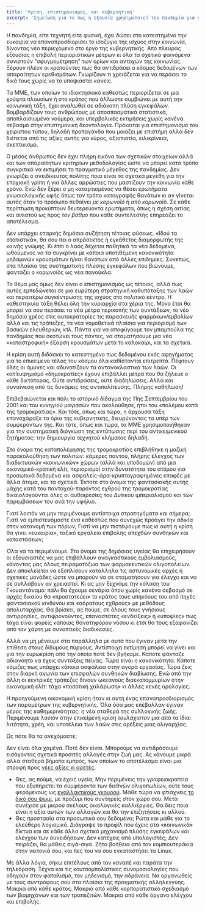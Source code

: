 ```yaml
---
title: 'Κρίση, επιστημονισμός, και κυβερνητική'
excerpt: 'Σημείωση για το πως η εξουσία χρησιμοποιεί την πανδημία για επιβολή καταστάσεων.'
---
```


Η πανδημία, είτε τεχνητή είτε φυσική, έχει δώσει στο κατεστημένο την
ευκαιρία να επαναπροσδιορίσει το ισοζύγιο της ισχύος στην κοινωνία,
δίνοντας νέο περιεχόμενο στο έργο της κυβερνητικής.  Από πλευράς
εξουσίας η επιβολή περιοριστικών μέτρων κι όλα τα σχετικά φαινόμενα
συνιστούν "σφυγμομέτρηση" των ορίων και αντοχών της κοινωνίας.  Ξέρουν
πλέον οι κρατούντες πως θα αντιδράσει ο κόσμος δεδομένων των απαραίτητων
ερεθισμάτων.  Γνωρίζουν τι χρειάζεται για να περάσει το δικό τους χωρίς
να το υποψιαστεί κανείς.

Τα ΜΜΕ, των οποίων το ιδιοκτησιακό καθεστώς περιορίζεται σε μια χούφτα
πλουσίων ή στο κράτος που άλλωστε συμβιώνει με αυτή την κοινωνική τάξη,
έχει αναλωθεί σε αδιάκοπη πλύση εγκεφάλων.  Βομβαρδίζουν τους ανθρώπους
με αποσπασματικά στατιστικά, αποπλαισιωμένα νούμερα, και υπερβολικές
εκτιμήσεις χωρίς κανένα σεβασμό στην επιστημονική δεοντολογία.
Πρόκειται για _επιστημονισμό_ του χειρίστου τύπου, δηλαδή προπαγάνδα που
μοιάζει με επιστήμη αλλά δεν διέπεται από τις αξίες αυτής για κύρος,
αξιοπιστία, ειλικρίνεια, σκεπτικισμό.

Ο μέσος άνθρωπος δεν έχει πλήρη εικόνα των σχετικών στοιχείων αλλά και
των απαραίτητων κριτηρίων μεθοδολογίας ώστε να μπορεί κατά τρόπο
συγκριτικό να εκτιμήσει το πραγματικό μέγεθος της πανδημίας.  Δεν
γνωρίζει ο ανειδίκευτος πολίτης ποια είναι τα σχετικά μεγέθη για την
εποχιακή γρίπη ή για άλλες αρρώστιες που μαστίζουν την κοινωνία κάθε
χρόνο.  Ενώ δεν ξέρει ο μη καταρτισμένος να θέσει ερωτήματα
γνωσιολογικής υφής όπως τον τρόπο καταγραφής θανάτων κι αν γίνεται αυτός
όταν το πρόσωπο πεθαίνει _με κορωνοϊό_ ή _από κορωνοϊό_.  Σε κάθε
περίπτωση προκύπτουν δευτερεύοντα ερωτήματα, όπως η σχέση αιτίας και
αιτιατού ως προς _τον βαθμό_ που κάθε συντελεστής επηρεάζει το
αποτέλεσμα.

Δεν υπάρχει επαρκής δημόσια συζήτηση τέτοιας φύσεως.  «Ιδού τα
στατιστικά», θα σου πει ο απρόσεκτος ή εγκάθετος διαμορφωτής της κοινής
γνώμης.  Κι έτσι ο λαός δέχεται παθητικά τα νέα δεδομένα, ωθούμενος να
τα συγκρίνει με κάποια υποτιθέμενη κανονικότητα μηδαμινών κρουσμάτων
ή/και θανάτων από άλλες επιδημίες.  Συνεπώς, στα πλαίσια της
συστηματικής πλύσης εγκεφάλων που βιώνουμε, φαντάζει ο κορωνοϊός ως νέα
πανούκλα.

Το θέμα μας όμως δεν είναι ο επιστημονισμός ως τέτοιος, αλλά πως αυτός
εμπεδώνεται σε μια ευρύτερη στρατηγική καθυπόταξης των λαών και
περαιτέρω συγκέντρωσης της ισχύος στο πολιτικό κέντρο.  Η καθεστηκυία
τάξη θέλει όλη την κυριαρχία στα χέρια της.  Μόνο έτσι θα μπορεί να σου
περάσει τα νέα μέτρα περικοπής των συντάξεων, το νέο δημόσιο χρέος στις
αυτοκρατορίες τις παρασκευής φαρμάκων/εμβολίων αλλά και τις τράπεζες, τα
νέα νομοθετικά πλαίσια για περιορισμό των βασικών ελευθεριών, κτλ.
Πάντα για να αποφύγουμε τον μπαμπούλα της πανδημίας που σκοτώνει τους
πάντες, να σταματήσουμε μια νέα «καταστροφική» έξαρση κρουσμάτων μετά το
καλοκαίρι, και τα σχετικά.

Η κρίση αυτή διδάσκει το κατεστημένο πως δεδομένου ενός αφηγήματος για
το επικείμενο τέλος του κόσμου όλα καθίστανται επιτρεπτά.  Πέφτουν όλες
οι άμυνες και αδυνατίζουν τα αντανακλαστικά των λαών.  Οι κατ’ευφημισμό
«δημοκρατίες» έχουν επιβάλλει μέτρα που θα ζήλευε ο κάθε δικτάτορας.
Ούτε αντιδράσεις, ούτε διαδηλώσεις.  Αλλά και συναίνεση από τις δυνάμεις
της αντιπολίτευσης.  Πλήρης καθήλωση!

Επιβεβαιώνεται και πάλι το ιστορικό δίδαγμα της 11ης Σεπτεμβρίου του
2001 και του κυνηγιού μαγισσών που ακολούθησε, ήτοι του «πολέμου κατά
της τρομοκρατίας».  Και τότε, όπως και τώρα, η άρχουσα τάξη επαναχάραξε
τα όρια της κυβερνητικής, διευρύνοντας τα υπέρ των συμφερόντων της.  Και
τότε, όπως και τώρα, τα ΜΜΕ χρησιμοποιήθηκαν για την συστηματική
διόγκωση της εντύπωσης περί του αντικειμενικού ζητήματος: την δημιουργία
τεχνητού κλήματος δηλαδή.

Στο όνομα της καταπολέμησης της τρομοκρατίας επιβλήθηκε η μαζική
παρακολούθηση των πολιτών: κάμερες παντού, πλήρης έλεγχος των
διαδικτυακών «κοινωνικών» χώρων (αλλά και υποδομών) από μια
οικονομικό-κρατική ελίτ, περιορισμοί στην δυνατότητα του ατόμου για
προσωπικά δεδομένα και ασφαλείς-άρα-κρυπτογραφημένες επαφές με άλλα
άτομα, και τα σχετικά.  Έκτοτε στο όνομα της φαντασιακής αυτής μάχης
κατά του πανταχού-παρόντος εχθρού της τρομοκρατίας δικαιολογούνται όλες
οι αυθαιρεσίες του Δυτικού ιμπεριαλισμού και των παρεμβάσεων του ανά την
υφήλιο.

Γιατί λοιπόν να μην περιμένουμε αντίστοιχα στρατηγήματα και σήμερα;
Γιατί να εμπιστευόμαστε ένα καθεστώς που συνεχώς προάγει την αδικία στην
κατανομή των πόρων; Γιατί να μην πιστέψουμε πως κι αυτή η κρίση θα γίνει
«ευκαιρία», ταξικό εργαλείο επιβολής απεχθών συνθηκών και καταστάσεων;

Όλα να τα περιμένουμε.  Στο όνομα της δημόσιας υγείας θα επιχειρήσουν οι
εξουσιαστές να μας επιβάλλουν αναγκαστικούς εμβολιασμούς, κάνοντας μας
όλους πειραματόζωα των φαρμακευτικών ολιγοπολείων.  Δεν αποκλείεται να
εξοπλίσουν κατάλληλα τις αστυνομικές αρχές ή σχετικές μονάδες ώστε να
μπορούν να σε σταματήσουν για έλεγχο και να σε συλλάβουν αν χρειαστεί.
Κι ας μην ξεχνάμε την κόλαση του Γκουαντάναμο: πάλι θα έχουμε σενάρια
όπου χωρίς κανένα σεβασμό σε αρχές δικαίου θα «προστατεύει» το κράτος
τους υπηκόους του από πηγές φαντασιακού κινδύνου και «αόρατους εχθρούς»
με μεθόδους απολυταρχίας.  Θα βρίσκει, ας πούμε, σε όλους τους γνήσιους
αντιρρησίες, αντιφρονούντες, επαναστάτες «ενδείξεις» ή «υποψίες» πως
τάχα είναι φορείς κάποιας θανατηφόρου νόσου κι έτσι θα τους εξαφανίζει
από τον χάρτη με συνοπτικές διαδικασίες.

Αλλά να μη μένουμε στα παράλληλα με αυτά που έγιναν μετά την επίθεση
στους δίδυμους πύργους.  Αντίστοιχη εκτίμηση μπορεί να γίνει και για την
ευρωκρίση από την οποία ποτέ δεν βγήκαμε.  Κάποτε φάνταζε αδιανόητο να
έχεις συντάξεις πείνας.  Τώρα είναι η κανονικότητα.  Κάποτε νόμιζες πως
υπάρχει κάποια ασφάλεια στην αγορά εργασίας.  Τώρα ζεις στην διαρκή
αγωνία των επισφαλών συνθηκών διαβίωσης.  Ενώ από την άλλη οι κεντρικές
τράπεζες δίνουν ωκεανούς δισεκατομμυρίων στην οικονομική ελίτ: τάχα
«ποσοτική χαλάρωση» κι άλλες κενές ορολογίες.

Η προηγούμενη οικονομική κρίση ήταν κι αυτή ένας επαναπροσδιορισμός των
παραμέτρων της κυβερνητικής.  Όλα όσα μας επέβαλλαν έγιναν μέρος της
καθημερινότητας: η νέα σταθερά της συλλογικής ζωής.  Περιμένουμε λοιπόν
στην επικείμενη κρίση _τουλάχιστον_ μια από τα ίδια: λιτότητα, χρέη, και
υποτέλεια των λαών στις ορέξεις μιας ολιγαρχίας.

Ως πότε θα τα ανεχόμαστε;

Δεν είναι όλα χαμένα.  Ποτέ δεν είναι.  Μπορούμε να αντιδράσουμε
εισάγοντας σχετικά προσιτές αλλαγές στην ζωή μας.  Ας κάνουμε μικρά αλλά
σταθερά βήματα εμπρός, των οποίων το αποτέλεσμα είναι μια στροφή προς
[νέες αξίες κι
αρετές](https://protesilaos.com/greek/2019-03-23-promethean-ideal-re-institution/).

+ Θες, ας πούμε, να έχεις υγεία; Μην περιμένεις την γραφειοκρατεία που
εξυπηρετεί τα συμφέροντα των διεθνών ολιγοπωλίων, ούτε τους φερόμενους
ως [εναλλακτικούς
γκουρού](https://protesilaos.com/greek/2019-07-28-health-politics/).
Μάθε τώρα να φτιάχνεις [το δικό σου
ψωμί](https://protesilaos.com/life/2019-03-12-sourdough-bread/), με
προζύμι που συντηρείς στον χώρο σου.  Μετά συνέχισε με μικρού σκέλους
οικολογικές καλλιέργιες.  Θα δεις ποια είναι η αξία αυτών των αλλαγών
και θα την επιζητήσεις κι αλλού.
+ Θες προστασία στα προσωπικά σου δεδομένα; Ρώτα και μάθε για το
ελεύθερο λογισμικό.  Διάγραψε το προφίλ που έχεις στα «κοινωνικά» δίκτυα
και σε κάθε άλλο σχετικό μηχανισμό πλύσης εγκεφάλων και ελέγχου των
συνειδήσεων.  Δεν κατέχεις από υπολογιστές; Δεν πειράζει, θα μάθεις
σιγά-σιγά.  Ζήτα βοήθεια από τον κομπιουτεράκια στην γειτονιά σου, και
πες του να σου εγκαταστήσει τα Linux.

Με άλλα λόγια, σήκω επιτέλους από τον καναπέ και παράτα την τηλεόραση.
Ξέχνα και τις κουτσομπολίστικες συνομοσιολογίες που οδηγούν στον
φαταλισμό, τον μηδενισμό, την αδράνεια.  Να οργανωθείς με τους
συντρόφους σου στα πλαίσια της πραγματικής αλληλεγγύης.  Μακριά από κάθε
κράτος.  Μακριά από κάθε κορπορατιστικό σχεδιασμό των βιομηχάνων και των
τραπεζιτών.  Μακριά από κάθε όργανο ελέγχου και επιβολής.

